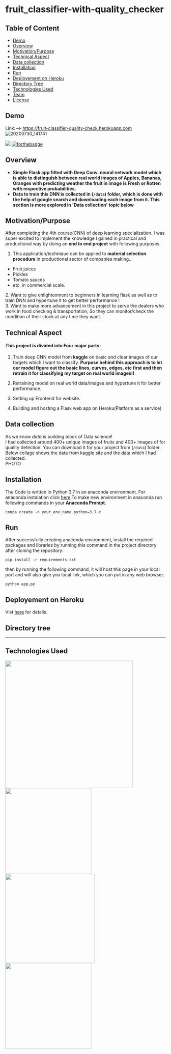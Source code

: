 # fruit_classifier-with-quality_checker
## Table of Content
* [Demo](#demo)
* [Overview](#overview)
* [Motivation/Purpose](#Motivation/Purpose)
* [Technical Aspect](#technical-aspect)
* [Data collection](#data-collection)
* [Installation](#installation) 
* [Run](#run)
* [Deployement on Heroku](#deployement-on-heroku)
* [Directory Tree](#directory-tree)
* [Technologies Used](#technologies-used)
* [Team](#team)
* [License](#license)

## Demo
Link:--> https://fruit-classifier-quality-check.herokuapp.com
<br>
![20200730_141741](https://user-images.githubusercontent.com/64481847/88918432-0dabc400-d287-11ea-9be6-8188eca807f0.gif)


![](https://forthebadge.com/images/badges/made-with-python.svg) [![forthebadge](https://forthebadge.com/images/badges/validated-html5.svg)](https://forthebadge.com)

## Overview
* **Simple Flask app fitted with Deep Conv. neural network model which is able to distinguish between real world images of Apples, Bananas, Oranges with predicting weather the fruit in image is Fresh or Rotten with respective probabilities.**<br>
* **Data to train this DNN is collected in (`/data`) folder, which is done with the help of google search and downloading each image from it. This section is more explored in  'Data collection' topic below**

## Motivation/Purpose
After completing the 4th course(CNN) of deep learning specialization. I was super excited to implement the knowledge I gained in practical and productional way by doing an **end to end project** with following purposes.
1. This application/technique can be applied to **material selection procedure** in productional sector of companies making... 
<ul>
	<li>Fruit juices</li>
	<li>Pickles</li>
	<li>Tomato sauces</li>
	<li>etc. in commercial scale.</li>
</ul>
2.  Want to give enlightenment to beginners in learning flask as well as to train DNN and hypertune it to get better performance !<br>
3. Want to make more advancement in this project to serve the dealers who work in food checking & transportation, So they can monitor/check the condition of their stock at any time they want.

## Technical Aspect
#### This project is divided into Four major parts:
1. Train deep CNN model from **kaggle** on basic and clear images of our targets which I want to classify.
**Purpose behind this approach is to let our model figure out the basic lines, curves, edges, etc first and then retrain it
for classifying my target on real world images!!**

2. Retraining model on real world data/images and hypertune it for better performance.
3. Setting up Frontend for website.
4. Building and hosting a Flask web app on Heroku(Platform as a service)

## Data collection
As we know *data* is building block of Data science!<br>
I had collected around 400+ unique images of fruits and 400+ images of for quality detection. You can download it for your project from 
(`/data`) folder.<br>
Below collage shows the data from kaggle site and the data which I had collected.<br>
PHOTO

## Installation
The Code is written in Python 3.7 in an anaconda environment. For anaconda instalation click <a href="https://www.anaconda.com/products/individual">here</a>.To make new environment in anaconda run following commands in your **Anaconda Prompt**.
```
conda create -n your_env_name python=3.7.x
```
## Run
After successfully creating anaconda environment, install the required packages and libraries by running this command in the project directory after cloning the repository:
```
pip install -r requirements.txt
```
then by running the following command, it will host this page in your local port and will also give you local link, which you can put in any web browser.
```
python app.py
``` 

## Deployement on Heroku
Vist <a href="Deployement on Heroku">here</a> for details.

## Directory tree
------


## Technologies Used
<img target="_blank" src="https://blog.keras.io/img/keras-tensorflow-logo.jpg" width=400>
<br><img target="_blank" src="https://flask.palletsprojects.com/en/1.1.x/_images/flask-logo.png" width=270><img target="_blank" src="https://number1.co.za/wp-content/uploads/2017/10/gunicorn_logo-300x85.png" width=280><img target="_blank" src="https://kazoo.jp/wpkazoo2019/wp-content/uploads/2018/05/bootstrap4.png" width=270>

